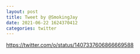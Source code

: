 ```yaml
--- 
layout: post 
title: Tweet by @SmokingJay 
date: 2021-06-22 1624370412 
categories: twitter 
--- 
```

https://twitter.com/o/status/1407337606866669588